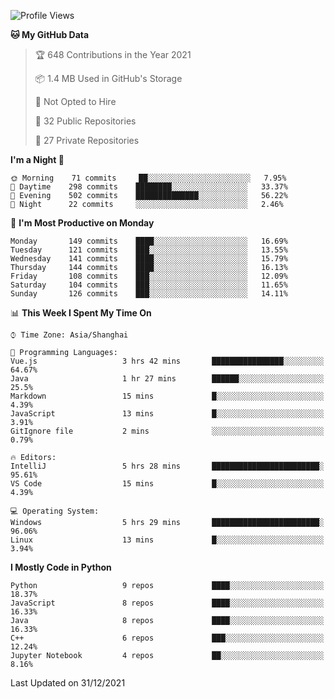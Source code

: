 <!--START_SECTION:waka-->
![Profile Views](http://img.shields.io/badge/Profile%20Views-5-blue)

**🐱 My GitHub Data** 

> 🏆 648 Contributions in the Year 2021
 > 
> 📦 1.4 MB Used in GitHub's Storage 
 > 
> 🚫 Not Opted to Hire
 > 
> 📜 32 Public Repositories 
 > 
> 🔑 27 Private Repositories  
 > 
**I'm a Night 🦉** 

```text
🌞 Morning    71 commits     ██░░░░░░░░░░░░░░░░░░░░░░░   7.95% 
🌆 Daytime    298 commits    ████████░░░░░░░░░░░░░░░░░   33.37% 
🌃 Evening    502 commits    ██████████████░░░░░░░░░░░   56.22% 
🌙 Night      22 commits     ░░░░░░░░░░░░░░░░░░░░░░░░░   2.46%

```
📅 **I'm Most Productive on Monday** 

```text
Monday       149 commits    ████░░░░░░░░░░░░░░░░░░░░░   16.69% 
Tuesday      121 commits    ███░░░░░░░░░░░░░░░░░░░░░░   13.55% 
Wednesday    141 commits    ████░░░░░░░░░░░░░░░░░░░░░   15.79% 
Thursday     144 commits    ████░░░░░░░░░░░░░░░░░░░░░   16.13% 
Friday       108 commits    ███░░░░░░░░░░░░░░░░░░░░░░   12.09% 
Saturday     104 commits    ███░░░░░░░░░░░░░░░░░░░░░░   11.65% 
Sunday       126 commits    ███░░░░░░░░░░░░░░░░░░░░░░   14.11%

```


📊 **This Week I Spent My Time On** 

```text
⌚︎ Time Zone: Asia/Shanghai

💬 Programming Languages: 
Vue.js                   3 hrs 42 mins       ████████████████░░░░░░░░░   64.67% 
Java                     1 hr 27 mins        ██████░░░░░░░░░░░░░░░░░░░   25.5% 
Markdown                 15 mins             █░░░░░░░░░░░░░░░░░░░░░░░░   4.39% 
JavaScript               13 mins             █░░░░░░░░░░░░░░░░░░░░░░░░   3.91% 
GitIgnore file           2 mins              ░░░░░░░░░░░░░░░░░░░░░░░░░   0.79%

🔥 Editors: 
IntelliJ                 5 hrs 28 mins       ████████████████████████░   95.61% 
VS Code                  15 mins             █░░░░░░░░░░░░░░░░░░░░░░░░   4.39%

💻 Operating System: 
Windows                  5 hrs 29 mins       ████████████████████████░   96.06% 
Linux                    13 mins             █░░░░░░░░░░░░░░░░░░░░░░░░   3.94%

```

**I Mostly Code in Python** 

```text
Python                   9 repos             ████░░░░░░░░░░░░░░░░░░░░░   18.37% 
JavaScript               8 repos             ████░░░░░░░░░░░░░░░░░░░░░   16.33% 
Java                     8 repos             ████░░░░░░░░░░░░░░░░░░░░░   16.33% 
C++                      6 repos             ███░░░░░░░░░░░░░░░░░░░░░░   12.24% 
Jupyter Notebook         4 repos             ██░░░░░░░░░░░░░░░░░░░░░░░   8.16%

```



 Last Updated on 31/12/2021
<!--END_SECTION:waka-->　　
